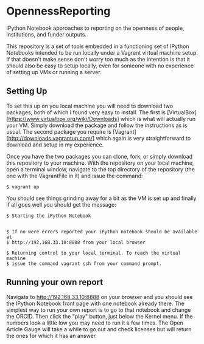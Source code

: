 OpennessReporting
=================

IPython Notebook approaches to reporting on the openness of people, institutions, and funder outputs.

This repository is a set of tools embedded in a functioning set of IPython Notebooks intended to be 
run locally under a Vagrant virtual machine setup. If that doesn't make sense don't worry too much
as the intention is that it should also be easy to setup locally, even for someone with no experience
of setting up VMs or running a server.

Setting Up
----------

To set this up on you local machine you will need to download two packages, both of which I found
very easy to install. The first is [VirtualBox][https://www.virtualbox.org/wiki/Downloads] which
is what will actually run your VM. Simply download the package and follow the instructions as is
usual. The second package you require is [Vagrant][http://downloads.vagrantup.com/] which again is very
straightforward to download and setup in my experience. 

Once you have the two packages you can clone, fork, or simply download this repository to your 
machine. With the repository on your local machine, open a terminal window, navigate to the 
top directory of the repository (the one with the VagrantFile in it) and issue the command:

    $ vagrant up

You should see things grinding away for a bit as the VM is set up and finally if all goes well
you should get the message:

    $ Starting the iPython Notebook


    $ If no were errors reported your iPython notebook should be available at
    $ http://192.168.33.10:8888 from your local browser

    $ Returning control to your local terminal. To reach the virtual machine
    $ issue the command vagrant ssh from your command prompt.

Running your own report
-----------------------

Navigate to http://192.168.33.10:8888 on your browser and you should see the IPython Notebook
front page with one notebook already there. The simplest way to run your own report is to go
to that notebook and change the ORCID. Then click the "play" button, just below the Kernel 
menu. If the numbers look a little low you may need to run it a few times. The Open Article
Gauge will take a while to go out and check licenses but will return the ones for which it has
an answer.
